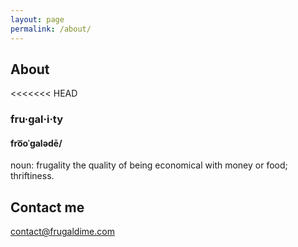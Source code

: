 ```yaml
---
layout: page
permalink: /about/
---
```


## About

<<<<<<< HEAD
### fru·gal·i·ty
#### fro͞oˈɡalədē/
noun: frugality
the quality of being economical with money or food; thriftiness.

## Contact me

[contact@frugaldime.com](mailto:contact@frugaldime.com)
